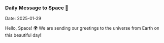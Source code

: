 ### Daily Message to Space 🌌
Date: 2025-01-29

Hello, Space! 🌍 We are sending our greetings to the universe from Earth on this beautiful day!
